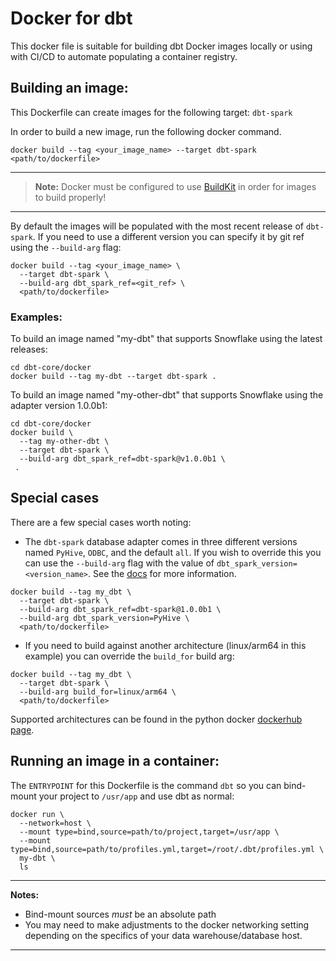 # Docker for dbt
This docker file is suitable for building dbt Docker images locally or using with CI/CD to automate populating a container registry.


## Building an image:
This Dockerfile can create images for the following target: `dbt-spark`

In order to build a new image, run the following docker command.
```shell
docker build --tag <your_image_name> --target dbt-spark <path/to/dockerfile>
```
---
> **Note:**  Docker must be configured to use [BuildKit](https://docs.docker.com/develop/develop-images/build_enhancements/) in order for images to build properly!

---

By default the images will be populated with the most recent release of `dbt-spark`.  If you need to use a different version you can specify it by git ref using the `--build-arg` flag:
```shell
docker build --tag <your_image_name> \
  --target dbt-spark \
  --build-arg dbt_spark_ref=<git_ref> \
  <path/to/dockerfile>
```

### Examples:
To build an image named "my-dbt" that supports Snowflake using the latest releases:
```shell
cd dbt-core/docker
docker build --tag my-dbt --target dbt-spark .
```

To build an image named "my-other-dbt" that supports Snowflake using the adapter version 1.0.0b1:
```shell
cd dbt-core/docker
docker build \
  --tag my-other-dbt \
  --target dbt-spark \
  --build-arg dbt_spark_ref=dbt-spark@v1.0.0b1 \
 .
```

## Special cases
There are a few special cases worth noting:
* The `dbt-spark` database adapter comes in three different versions named `PyHive`, `ODBC`, and the default `all`.
If you wish to override this you can use the `--build-arg` flag with the value of `dbt_spark_version=<version_name>`.
See the [docs](https://docs.getdbt.com/reference/warehouse-profiles/spark-profile) for more information.
```shell
docker build --tag my_dbt \
  --target dbt-spark \
  --build-arg dbt_spark_ref=dbt-spark@1.0.0b1 \
  --build-arg dbt_spark_version=PyHive \
  <path/to/dockerfile>
```

* If you need to build against another architecture (linux/arm64 in this example) you can override the `build_for` build arg:
```shell
docker build --tag my_dbt \
  --target dbt-spark \
  --build-arg build_for=linux/arm64 \
  <path/to/dockerfile>
```

Supported architectures can be found in the python docker [dockerhub page](https://hub.docker.com/_/python).

## Running an image in a container:
The `ENTRYPOINT` for this Dockerfile is the command `dbt` so you can bind-mount your project to `/usr/app` and use dbt as normal:
```shell
docker run \
  --network=host \
  --mount type=bind,source=path/to/project,target=/usr/app \
  --mount type=bind,source=path/to/profiles.yml,target=/root/.dbt/profiles.yml \
  my-dbt \
  ls
```
---
**Notes:**
* Bind-mount sources _must_ be an absolute path
* You may need to make adjustments to the docker networking setting depending on the specifics of your data warehouse/database host.

---
